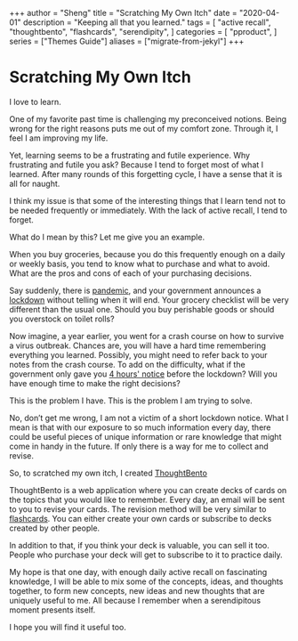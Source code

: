 +++
author = "Sheng"
title = "Scratching My Own Itch"
date = "2020-04-01"
description = "Keeping all that you learned."
tags = [
    "active recall",
    "thoughtbento",
    "flashcards",
    "serendipity",
]
categories = [
    "pproduct",
]
series = ["Themes Guide"]
aliases = ["migrate-from-jekyl"]
+++

# Scratching My Own Itch

I love to learn.

One of my favorite past time is challenging my preconceived notions. Being wrong for the right reasons puts me out of my comfort zone. Through it, I feel I am improving my life.

Yet, learning seems to be a frustrating and futile experience. Why frustrating and futile you ask? Because I tend to forget most of what I learned. After many rounds of this forgetting cycle, I have a sense that it is all for naught. 

I think my issue is that some of the interesting things that I learn tend not to be needed frequently or immediately. With the lack of active recall, I tend to forget. 

What do I mean by this? Let me give you an example.

When you buy groceries, because you do this frequently enough on a daily or weekly basis, you tend to know what to purchase and what to avoid. What are the pros and cons of each of your purchasing decisions. 

Say suddenly, there is [pandemic](https://www.who.int/emergencies/diseases/novel-coronavirus-2019/events-as-they-happen), and your government announces a [lockdown](https://www.wired.co.uk/article/coronavirus-modelling-uk-lockdown) without telling when it will end. Your grocery checklist will be very different than the usual one. Should you buy perishable goods or should you overstock on toilet rolls? 

Now imagine, a year earlier, you went for a crash course on how to survive a virus outbreak. Chances are, you will have a hard time remembering everything you learned. Possibly, you might need to refer back to your notes from the crash course. To add on the difficulty, what if the government only gave you [4 hours' notice](https://www.nytimes.com/2020/03/24/world/asia/india-coronavirus-lockdown.html) before the lockdown? Will you have enough time to make the right decisions?

This is the problem I have. This is the problem I am trying to solve. 

No, don’t get me wrong, I am not a victim of a short lockdown notice. What I mean is that with our exposure to so much information every day, there could be useful pieces of unique information or rare knowledge that might come in handy in the future. If only there is a way for me to collect and revise.

So, to scratched my own itch, I created [ThoughtBento](http://thoughtbento.com/)  

ThoughtBento is a web application where you can create decks of cards on the topics that you would like to remember. Every day, an email will be sent to you to revise your cards. The revision method will be very similar to [flashcards](https://collegeinfogeek.com/flash-card-study-tips/). You can either create your own cards or subscribe to decks created by other people.

In addition to that, if you think your deck is valuable, you can sell it too. People who purchase your deck will get to subscribe to it to practice daily.

My hope is that one day, with enough daily active recall on fascinating knowledge, I will be able to mix some of the concepts, ideas, and thoughts together, to form new concepts, new ideas and new thoughts that are uniquely useful to me. All because I remember when a serendipitous moment presents itself.

I hope you will find it useful too.






